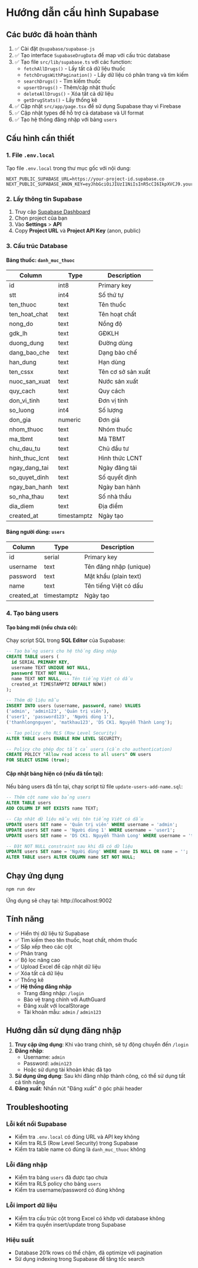 # Hướng dẫn cấu hình Supabase

## Các bước đã hoàn thành

1. ✅ Cài đặt `@supabase/supabase-js`
2. ✅ Tạo interface `SupabaseDrugData` để map với cấu trúc database
3. ✅ Tạo file `src/lib/supabase.ts` với các function:
   - `fetchAllDrugs()` - Lấy tất cả dữ liệu thuốc
   - `fetchDrugsWithPagination()` - Lấy dữ liệu có phân trang và tìm kiếm
   - `searchDrugs()` - Tìm kiếm thuốc
   - `upsertDrugs()` - Thêm/cập nhật thuốc
   - `deleteAllDrugs()` - Xóa tất cả dữ liệu
   - `getDrugStats()` - Lấy thống kê
4. ✅ Cập nhật `src/app/page.tsx` để sử dụng Supabase thay vì Firebase
5. ✅ Cập nhật types để hỗ trợ cả database và UI format
6. ✅ Tạo hệ thống đăng nhập với bảng `users`

## Cấu hình cần thiết

### 1. File `.env.local`

Tạo file `.env.local` trong thư mục gốc với nội dung:

```env
NEXT_PUBLIC_SUPABASE_URL=https://your-project-id.supabase.co
NEXT_PUBLIC_SUPABASE_ANON_KEY=eyJhbGciOiJIUzI1NiIsInR5cCI6IkpXVCJ9.your_anon_key_here
```

### 2. Lấy thông tin Supabase

1. Truy cập [Supabase Dashboard](https://supabase.com/dashboard)
2. Chọn project của bạn
3. Vào **Settings** > **API**
4. Copy **Project URL** và **Project API Key** (anon, public)

### 3. Cấu trúc Database

#### Bảng thuốc: `danh_muc_thuoc`

| Column | Type | Description |
|--------|------|-------------|
| id | int8 | Primary key |
| stt | int4 | Số thứ tự |
| ten_thuoc | text | Tên thuốc |
| ten_hoat_chat | text | Tên hoạt chất |
| nong_do | text | Nồng độ |
| gdk_lh | text | GĐKLH |
| duong_dung | text | Đường dùng |
| dang_bao_che | text | Dạng bào chế |
| han_dung | text | Hạn dùng |
| ten_cssx | text | Tên cơ sở sản xuất |
| nuoc_san_xuat | text | Nước sản xuất |
| quy_cach | text | Quy cách |
| don_vi_tinh | text | Đơn vị tính |
| so_luong | int4 | Số lượng |
| don_gia | numeric | Đơn giá |
| nhom_thuoc | text | Nhóm thuốc |
| ma_tbmt | text | Mã TBMT |
| chu_dau_tu | text | Chủ đầu tư |
| hinh_thuc_lcnt | text | Hình thức LCNT |
| ngay_dang_tai | text | Ngày đăng tải |
| so_quyet_dinh | text | Số quyết định |
| ngay_ban_hanh | text | Ngày ban hành |
| so_nha_thau | text | Số nhà thầu |
| dia_diem | text | Địa điểm |
| created_at | timestamptz | Ngày tạo |

#### Bảng người dùng: `users`

| Column | Type | Description |
|--------|------|-------------|
| id | serial | Primary key |
| username | text | Tên đăng nhập (unique) |
| password | text | Mật khẩu (plain text) |
| name | text | Tên tiếng Việt có dấu |
| created_at | timestamptz | Ngày tạo |

### 4. Tạo bảng users

#### Tạo bảng mới (nếu chưa có):
Chạy script SQL trong **SQL Editor** của Supabase:

```sql
-- Tạo bảng users cho hệ thống đăng nhập
CREATE TABLE users (
  id SERIAL PRIMARY KEY,
  username TEXT UNIQUE NOT NULL,
  password TEXT NOT NULL,
  name TEXT NOT NULL, -- Tên tiếng Việt có dấu
  created_at TIMESTAMPTZ DEFAULT NOW()
);

-- Thêm dữ liệu mẫu
INSERT INTO users (username, password, name) VALUES
('admin', 'admin123', 'Quản trị viên'),
('user1', 'password123', 'Người dùng 1'),
('thanhlongnguyen', 'matkhau123', 'DS CK1. Nguyễn Thành Long');

-- Tạo policy cho RLS (Row Level Security)
ALTER TABLE users ENABLE ROW LEVEL SECURITY;

-- Policy cho phép đọc tất cả users (cần cho authentication)
CREATE POLICY "Allow read access to all users" ON users
FOR SELECT USING (true);
```

#### Cập nhật bảng hiện có (nếu đã tồn tại):
Nếu bảng users đã tồn tại, chạy script từ file `update-users-add-name.sql`:

```sql
-- Thêm cột name vào bảng users
ALTER TABLE users 
ADD COLUMN IF NOT EXISTS name TEXT;

-- Cập nhật dữ liệu mẫu với tên tiếng Việt có dấu
UPDATE users SET name = 'Quản trị viên' WHERE username = 'admin';
UPDATE users SET name = 'Người dùng 1' WHERE username = 'user1';  
UPDATE users SET name = 'DS CK1. Nguyễn Thành Long' WHERE username = 'thanhlongnguyen';

-- Đặt NOT NULL constraint sau khi đã có dữ liệu
UPDATE users SET name = 'Người dùng' WHERE name IS NULL OR name = '';
ALTER TABLE users ALTER COLUMN name SET NOT NULL;
```

## Chạy ứng dụng

```bash
npm run dev
```

Ứng dụng sẽ chạy tại: http://localhost:9002

## Tính năng

- ✅ Hiển thị dữ liệu từ Supabase
- ✅ Tìm kiếm theo tên thuốc, hoạt chất, nhóm thuốc
- ✅ Sắp xếp theo các cột
- ✅ Phân trang
- ✅ Bộ lọc nâng cao
- ✅ Upload Excel để cập nhật dữ liệu
- ✅ Xóa tất cả dữ liệu
- ✅ Thống kê
- ✅ **Hệ thống đăng nhập**
  - Trang đăng nhập: `/login`
  - Bảo vệ trang chính với AuthGuard
  - Đăng xuất với localStorage
  - Tài khoản mẫu: `admin` / `admin123`

## Hướng dẫn sử dụng đăng nhập

1. **Truy cập ứng dụng**: Khi vào trang chính, sẽ tự động chuyển đến `/login`
2. **Đăng nhập**: 
   - Username: `admin`
   - Password: `admin123`
   - Hoặc sử dụng tài khoản khác đã tạo
3. **Sử dụng ứng dụng**: Sau khi đăng nhập thành công, có thể sử dụng tất cả tính năng
4. **Đăng xuất**: Nhấn nút "Đăng xuất" ở góc phải header

## Troubleshooting

### Lỗi kết nối Supabase
- Kiểm tra `.env.local` có đúng URL và API key không
- Kiểm tra RLS (Row Level Security) trong Supabase
- Kiểm tra table name có đúng là `danh_muc_thuoc` không

### Lỗi đăng nhập
- Kiểm tra bảng `users` đã được tạo chưa
- Kiểm tra RLS policy cho bảng `users`
- Kiểm tra username/password có đúng không

### Lỗi import dữ liệu
- Kiểm tra cấu trúc cột trong Excel có khớp với database không
- Kiểm tra quyền insert/update trong Supabase

### Hiệu suất
- Database 201k rows có thể chậm, đã optimize với pagination
- Sử dụng indexing trong Supabase để tăng tốc search 